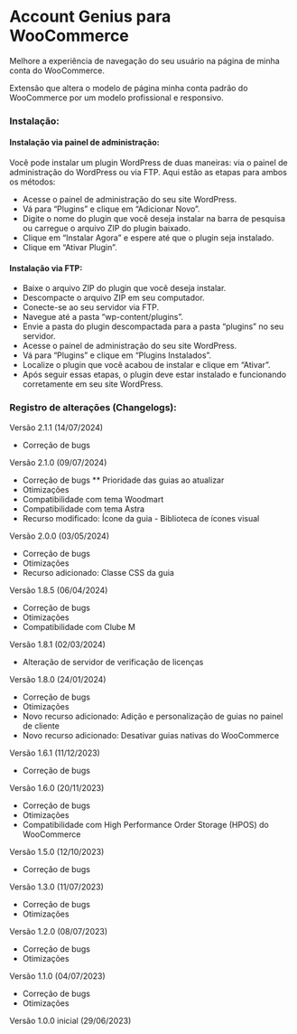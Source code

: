 # Account Genius para WooCommerce

Melhore a experiência de navegação do seu usuário na página de minha conta do WooCommerce.

Extensão que altera o modelo de página minha conta padrão do WooCommerce por um modelo profissional e responsivo.

### Instalação:

#### Instalação via painel de administração:

Você pode instalar um plugin WordPress de duas maneiras: via o painel de administração do WordPress ou via FTP. Aqui estão as etapas para ambos os métodos:

* Acesse o painel de administração do seu site WordPress.
* Vá para “Plugins” e clique em “Adicionar Novo”.
* Digite o nome do plugin que você deseja instalar na barra de pesquisa ou carregue o arquivo ZIP do plugin baixado.
* Clique em “Instalar Agora” e espere até que o plugin seja instalado.
* Clique em “Ativar Plugin”.

#### Instalação via FTP:

* Baixe o arquivo ZIP do plugin que você deseja instalar.
* Descompacte o arquivo ZIP em seu computador.
* Conecte-se ao seu servidor via FTP.
* Navegue até a pasta “wp-content/plugins”.
* Envie a pasta do plugin descompactada para a pasta “plugins” no seu servidor.
* Acesse o painel de administração do seu site WordPress.
* Vá para “Plugins” e clique em “Plugins Instalados”.
* Localize o plugin que você acabou de instalar e clique em “Ativar”.
* Após seguir essas etapas, o plugin deve estar instalado e funcionando corretamente em seu site WordPress.

### Registro de alterações (Changelogs):

Versão 2.1.1 (14/07/2024)
* Correção de bugs

Versão 2.1.0 (09/07/2024)
* Correção de bugs
  ** Prioridade das guias ao atualizar
* Otimizações
* Compatibilidade com tema Woodmart
* Compatibilidade com tema Astra
* Recurso modificado: Ícone da guia - Biblioteca de ícones visual

Versão 2.0.0 (03/05/2024)
* Correção de bugs
* Otimizações
* Recurso adicionado: Classe CSS da guia

Versão 1.8.5 (06/04/2024)
* Correção de bugs
* Otimizações
* Compatibilidade com Clube M

Versão 1.8.1 (02/03/2024)
* Alteração de servidor de verificação de licenças

Versão 1.8.0 (24/01/2024)
* Correção de bugs
* Otimizações
* Novo recurso adicionado: Adição e personalização de guias no painel de cliente
* Novo recurso adicionado: Desativar guias nativas do WooCommerce

Versão 1.6.1 (11/12/2023)
* Correção de bugs

Versão 1.6.0 (20/11/2023)
* Correção de bugs
* Otimizações
* Compatibilidade com High Performance Order Storage (HPOS) do WooCommerce

Versão 1.5.0 (12/10/2023)
* Correção de bugs

Versão 1.3.0 (11/07/2023)
* Correção de bugs
* Otimizações

Versão 1.2.0 (08/07/2023)
* Correção de bugs
* Otimizações

Versão 1.1.0 (04/07/2023)
* Correção de bugs
* Otimizações

Versão 1.0.0 inicial (29/06/2023)
